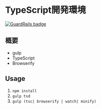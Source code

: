 # TypeScript開発環境

[![GuardRails badge](https://badges.production.guardrails.io/shtakai/typescript-devenv.svg)](https://www.guardrails.io)

概要
-----
+ gulp
+ TypeScript
+ Browserify

Usage
-----

1. `npm install`
2. `gulp tsd`
3. `gulp (tsc| browserify | watch| minify)`
